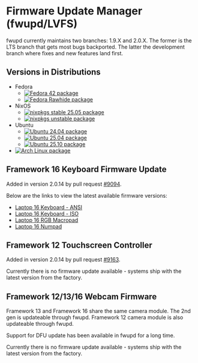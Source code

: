 # Firmware Update Manager (fwupd/LVFS)

fwupd currently maintains two branches: 1.9.X and 2.0.X.
The former is the LTS branch that gets most bugs backported.
The latter the development branch where fixes and new features land first.

## Versions in Distributions

- Fedora
  - [![Fedora 42 package](https://repology.org/badge/version-for-repo/fedora_42/fwupd.svg)](https://repology.org/project/fwupd/versions)
  - [![Fedora Rawhide package](https://repology.org/badge/version-for-repo/fedora_rawhide/fwupd.svg)](https://repology.org/project/fwupd/versions)
- NixOS
  - [![nixpkgs stable 25.05 package](https://repology.org/badge/version-for-repo/nix_stable_25_05/fwupd.svg)](https://repology.org/project/fwupd/versions)
  - [![nixpkgs unstable package](https://repology.org/badge/version-for-repo/nix_unstable/fwupd.svg)](https://repology.org/project/fwupd/versions)
- Ubuntu
  - [![Ubuntu 24.04 package](https://repology.org/badge/version-for-repo/ubuntu_24_04/fwupd.svg)](https://repology.org/project/fwupd/versions)
  - [![Ubuntu 25.04 package](https://repology.org/badge/version-for-repo/ubuntu_25_04/fwupd.svg)](https://repology.org/project/fwupd/versions)
  - [![Ubuntu 25.10 package](https://repology.org/badge/version-for-repo/ubuntu_25_10/fwupd.svg)](https://repology.org/project/fwupd/versions)
- [![Arch Linux package](https://repology.org/badge/version-for-repo/arch/fwupd.svg)](https://repology.org/project/fwupd/versions)

## Framework 16 Keyboard Firmware Update

Added in version 2.0.14 by pull request [#9094](https://github.com/fwupd/fwupd/pull/9094).

Below are the links to view the latest available firmware versions:

- [Laptop 16 Keyboard - ANSI](https://fwupd.org/lvfs/devices/work.frame.Laptop16.Inputmodules.ANSI)
- [Laptop 16 Keyboard - ISO](https://fwupd.org/lvfs/devices/work.frame.Laptop16.Inputmodules.ISO)
- [Laptop 16 RGB Macropad](https://fwupd.org/lvfs/devices/work.frame.Laptop16.Inputmodules.Macropad)
- [Laptop 16 Numpad](https://fwupd.org/lvfs/devices/work.frame.Laptop16.Inputmodules.Numpad)

## Framework 12 Touchscreen Controller

Added in version 2.0.14 by pull request [#9163](https://github.com/fwupd/fwupd/pull/9163).

Currently there is no firmware update available - systems ship with the latest version from the factory.

## Framework 12/13/16 Webcam Firmware

Framework 13 and Framework 16 share the same camera module. The 2nd gen is updateable through fwupd.
Framework 12 camera module is also updateable through fwupd.

Support for DFU update has been available in fwupd for a long time.

Currently there is no firmware update available - systems ship with the latest version from the factory.
